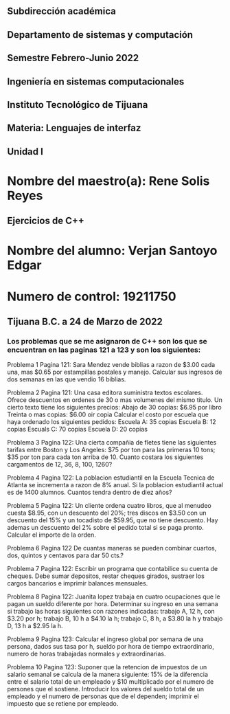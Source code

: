 ## Subdirección académica
## Departamento de sistemas y computación

## Semestre Febrero-Junio 2022

## Ingeniería en sistemas computacionales

## Instituto Tecnológico de Tijuana

## Materia: Lenguajes de interfaz

## Unidad I

# Nombre del maestro(a): Rene Solis Reyes

## Ejercicios de C++

# Nombre del alumno: Verjan Santoyo Edgar

# Numero de control: 19211750

## Tijuana B.C. a 24 de Marzo de 2022

### Los problemas que se me asignaron de C++ son los que se encuentran en las paginas 121 a 123 y son los siguientes: 
Problema 1 Pagina 121:
Sara Mendez vende biblias a razon de $3.00 cada una, mas
$0.65 por estampillas postales y manejo. Calcular sus
ingresos de dos semanas en las que vendio 16 biblias.

Problema 2 Pagina 121:
Una casa editora suministra textos escolares. Ofrece descuentos
en ordenes de 30 o mas volumenes del mismo titulo. Un cierto
texto tiene los siguientes precios:
Abajo de 30 copias: $6.95 por libro
Treinta o mas copias: $6.00 oir copia
Calcular el costo por escuela que haya ordenado los siguientes
pedidos:
Escuela A: 35 copias
Escuela B: 12 copias
Escuals C: 70 copias
Escuela D: 20 copias

Problema 3 Pagina 122:
Una cierta compañia de fletes tiene las siguientes tarifas
entre Boston y Los Angeles:
$75 por ton para las primeras 10 tons; $35 por ton para cada
ton arriba de 10. Cuanto costara los siguientes cargamentos
de 12, 36, 8, 100, 1260?

Problema 4 Pagina 122:
La poblacion estudiantil en la Escuela Tecnica de Atlanta se
incrementa a razon de 8% anual. Si la poblacion estudiantil
actual es de 1400 alumnos. Cuantos tendra dentro de diez
años?

Problema 5 Pagina 122:
Un cliente ordena cuatro libros, que al menudeo cuesta $8.95,
con un descuento del 20%; tres discos en $3.50 con un descuento
del 15% y un tocadisto de $59.95, que no tiene descuento. Hay
ademas un descuento del 2% sobre el pedido total si se paga
pronto. Calcular el importe de la orden.

Problema 6 Pagina 122
De cuantas maneras se pueden combinar cuartos, dos, quintos y
centavos para dar 50 cts.?

Problema 7 Pagina 122:
Escribir un programa que contabilice su cuenta de cheques.
Debe sumar depositos, restar cheques girados, sustraer los
cargos bancarios e imprimir balances mensuales.

Problema 8 Pagina 122:
Juanita lopez trabaja en cuatro ocupaciones que le pagan un
sueldo diferente por hora. Determinar su ingreso en una
semana si trabajo las horas siguientes con razones indicadas:
trabajo A, 12 h, con $3.20 por h; trabajo B, 10 h a $4.10 la
h; trabajo C, 8 h, a $3.80 la h y trabajo D, 13 h a $2.95 la h.

Problema 9 Pagina 123:
Calcular el ingreso global por semana de una persona, dados
sus tasa por h, sueldo por hora de tiempo extraordinario,
numero de horas trabajadas normales y extraordinarias.

Problema 10 Pagina 123:
Suponer que la retencion de impuestos de un salario semanal se
calcula de la manera siguiente: 15% de la diferencia entre el
salario total de un empleado y $10 multiplicado por el numero
de persones que el sostiene. Introducir los valores del sueldo
total de un empleado y el numero de personas que de el
dependen; imprimir el impuesto que se retiene por empleado.


